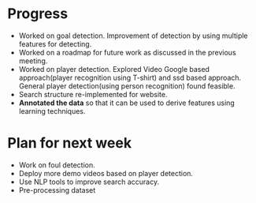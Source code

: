 # Progress
* Worked on goal detection. Improvement of detection by using multiple features for detecting.
* Worked on a roadmap for future work as discussed in the previous meeting.
* Worked on player detection. Explored Video Google based approach(player recognition using T-shirt) and ssd based approach. General player detection(using person recognition) found feasible. 
* Search structure re-implemented for website.
* **Annotated the data** so that it can be used to derive features using learning techniques.

# Plan for next week
* Work on foul detection.
* Deploy more demo videos based on player detection.
* Use NLP tools to improve search accuracy.
* Pre-processing dataset